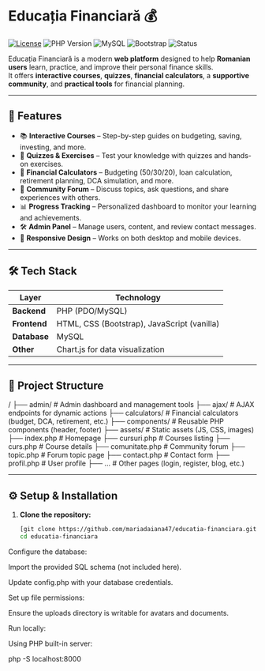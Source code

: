 # Educația Financiară 💰

[![License](https://img.shields.io/badge/license-MIT-blue.svg)](LICENSE)
![PHP Version](https://img.shields.io/badge/PHP-%3E%3D7.4-blue)
![MySQL](https://img.shields.io/badge/MySQL-Database-orange)
![Bootstrap](https://img.shields.io/badge/Bootstrap-Frontend-purple)
![Status](https://img.shields.io/badge/Status-Active-success)

Educația Financiară is a modern **web platform** designed to help **Romanian users** learn, practice, and improve their personal finance skills.  
It offers **interactive courses**, **quizzes**, **financial calculators**, a **supportive community**, and **practical tools** for financial planning.

---

## 🚀 Features

- 📚 **Interactive Courses** – Step-by-step guides on budgeting, saving, investing, and more.
- 📝 **Quizzes & Exercises** – Test your knowledge with quizzes and hands-on exercises.
- 🧮 **Financial Calculators** – Budgeting (50/30/20), loan calculation, retirement planning, DCA simulation, and more.
- 💬 **Community Forum** – Discuss topics, ask questions, and share experiences with others.
- 📊 **Progress Tracking** – Personalized dashboard to monitor your learning and achievements.
- 🛠 **Admin Panel** – Manage users, content, and review contact messages.
- 📱 **Responsive Design** – Works on both desktop and mobile devices.

---

## 🛠 Tech Stack

| Layer       | Technology |
|-------------|------------|
| **Backend** | PHP (PDO/MySQL) |
| **Frontend**| HTML, CSS (Bootstrap), JavaScript (vanilla) |
| **Database**| MySQL |
| **Other**   | Chart.js for data visualization |

---

## 📂 Project Structure
/
├── admin/ # Admin dashboard and management tools
├── ajax/ # AJAX endpoints for dynamic actions
├── calculators/ # Financial calculators (budget, DCA, retirement, etc.)
├── components/ # Reusable PHP components (header, footer)
├── assets/ # Static assets (JS, CSS, images)
├── index.php # Homepage
├── cursuri.php # Courses listing
├── curs.php # Course details
├── comunitate.php # Community forum
├── topic.php # Forum topic page
├── contact.php # Contact form
├── profil.php # User profile
├── ... # Other pages (login, register, blog, etc.)

---

## ⚙️ Setup & Installation

1. **Clone the repository:**
   ```bash
   [git clone https://github.com/mariadaiana47/educatia-financiara.git]
   cd educatia-financiara

Configure the database:

Import the provided SQL schema (not included here).

Update config.php with your database credentials.

Set up file permissions:

Ensure the uploads directory is writable for avatars and documents.

Run locally:

Using PHP built-in server:

php -S localhost:8000


